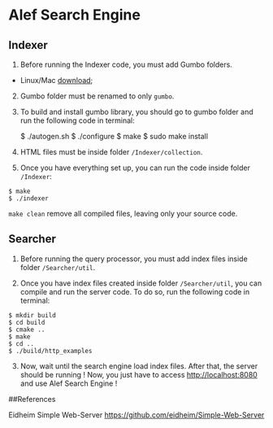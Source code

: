# Alef Search Engine

## Indexer


1) Before running the Indexer code, you must add Gumbo folders.
  - Linux/Mac [download](https://github.com/google/gumbo-parser);

2) Gumbo folder must be renamed to only ``gumbo``. 

3) To build and install gumbo library, you should go to gumbo folder and run the following code in terminal:

	$ ./autogen.sh
	$ ./configure
	$ make
	$ sudo make install

4) HTML files must be inside folder ``/Indexer/collection``.

5) Once you have everything set up, you can run the code inside folder ``/Indexer``:
```
$ make
$ ./indexer
```

```make clean``` remove all compiled files, leaving only your source code.


## Searcher

1) Before running the query processor, you must add index files inside folder ``/Searcher/util``.

2) Once you have index files created inside folder ``/Searcher/util``, you can compile and run the server code. To do so, run the following code in terminal:

```
$ mkdir build
$ cd build
$ cmake ..
$ make
$ cd ..
$ ./build/http_examples
```
3) Now, wait until the search engine load index files. After that, the server should be running ! Now, you just have to access <http://localhost:8080> and use Alef Search Engine !


##References

Eidheim Simple Web-Server <https://github.com/eidheim/Simple-Web-Server>
  